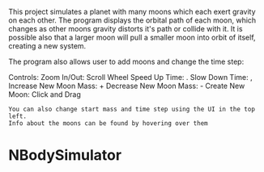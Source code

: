 This project simulates a planet with many moons which each exert gravity on each other.
The program displays the orbital path of each moon, which changes as other moons gravity
distorts it's path or collide with it. It is possible also that a larger moon will pull
a smaller moon into orbit of itself, creating a new system.

The program also allows user to add moons and change the time step:
  
  Controls: 
  	Zoom In/Out: Scroll Wheel 
	Speed Up Time: . 
	Slow Down Time: , 
	Increase New Moon Mass: +
	Decrease New Moon Mass: - 
	Create New Moon: Click and Drag

  	You can also change start mass and time step using the UI in the top left. 
	Info about the moons can be found by hovering over them

# NBodySimulator
